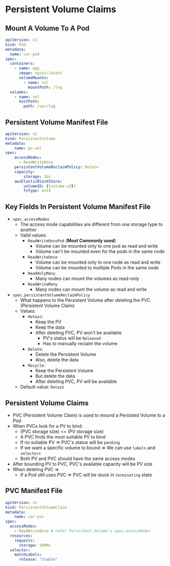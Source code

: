 # Persistent Volume Claims

## Mount A Volume To A Pod

```yaml
apiVersion: v1
kind: Pod
metadata:
  name: car-pod
spec:
  containers:
    - name: app
      image: nginx:latest
      volumeMounts:
        - name: vol
          mountPath: /log
  volumes:
    - name: vol
      hostPath:
        path: /var/log
```
## Persistent Volume Manifest File

```yaml
apiVersion: v1
kind: PersistentVolume
metadata:
    name: pv-vol
spec:
    accessModes:
      - ReadWriteOnce
    persistentVolumeReclaimPolicy: Retain
    capacity:
        storage: 1Gi
    awsElasticBlockStore:
        volumeID: {{volume-id}}
        fsType: ext4
```

## Key Fields In Persistent Volume Manifest File

* `spec.accessModes`
  * The access mode capabilities are different from one storage type to another
  * Valid values:
    * `ReadWriteOncePod` (**Most Commonly used**)
      * Volume can be mounted only to one pod as read and write
      * Volume can't be mounted even for the pods in the same node
    * `ReadWriteOnce`
      * Volume can be mounted only to one node as read and write
      * Volume can be mounted to multiple Pods in the same node
    * `ReadOnlyMany`
      * Many nodes can mount the volumes as read-only
    * `ReadWriteMany`
      * Many nodes can mount the volume as read and write
* `spec.persistentVolumeReclaimPolicy`
  * What happens to the Persistent Volume after deleting the PVC (Persistent Volume Claim)
  * Values:
    * `Retain`:
      * Keep the PV
      * Keep the data
      * After deleting PVC, PV won't be available
        * PV's status will be `Released`
        * Has to manually reclaim the volume
    * `Delete`:
      * Delete the Persistent Volume
      * Also, delete the data
    * `Recycle`:
      * Keep the Persistent Volume
      * But delete the data
      * After deleting PVC, PV will be available
  * Default value: `Retain`

## Persistent Volume Claims

* PVC (Persistent Volume Claim) is used to mound a Persisted Volume to a Pod
* When PVCs look for a PV to bind:
  * (PVC storage size) <= (PV storage size)
  * A PVC finds the most suitable PV to bind
  * If no suitable PV => PVC's status will be `pending`
  * If we want a specific volume to bound => We can use `labels` and `selectors`
  * Both PV and PVC should have the same access modes
* After bounding PV to PVC, PVC's available capacity will be PV size
* When deleting PVC =>
  * If a Pod still uses PVC => PVC will be stuck in `terminating` state

## PVC Manifest File

```yaml
apiVersion: v1
kind: PersistentVolumeClaim
metadata:
    name: car-pvc
spec:
  accessModes:
    - ReadWriteOnce # refer Persistent Volume's spec.accessModes
  resources:
    requests:
      storage: 500Mi
  selector:
    matchLabels:
      release: "stable"
```
